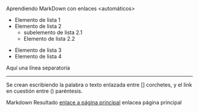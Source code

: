 Aprendiendo MarkDown con enlaces <automáticos>


- Elemento de lista 1
- Elemento de lista 2
    * subelemento de lista 2.1
    * Elemento de lista 2.2
+ Elemento de lista 3
+ Elemento de lista 4

Aquí una línea separatoria
***

Se crean escribiendo la palabra o texto enlazada entre [] corchetes, y el link en cuestión entre () paréntesis.

Markdown	Resultado
[enlace a página principal](https://github.com/SarLacGar/Ejemplo_pagina_markdown_proyecto_intermodular/index)	enlacea página principal
